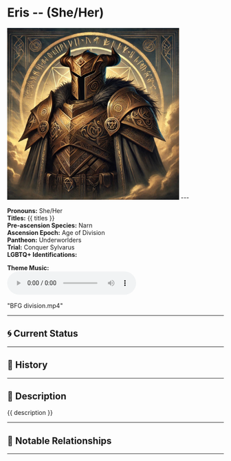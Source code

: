 # Eris  --  (She/Her)

<!-- Optional  -->
<img src="Eris.jpg" alt="Eris" style="width:400px;"/>
---

**Pronouns:** She/Her  
**Titles:** {{ titles }}  
**Pre-ascension Species:** Narn  
**Ascension Epoch:** Age of Division  
**Pantheon:** Underworlders  
**Trial:** Conquer Sylvarus  
**LGBTQ+ Identifications:**   


**Theme Music:**  
<audio controls>
  <source src="Eris | BFG division.mp4" type="audio/mpeg">
  Your browser does not support the audio element.
</audio>

"BFG division.mp4"

---

## 🌀 Current Status


---

## 📜 History


---

## 🧠 Description
{{ description }}

---

## 🧩 Notable Relationships

---
